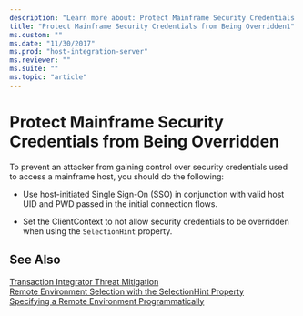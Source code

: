 ```yaml
---
description: "Learn more about: Protect Mainframe Security Credentials from Being Overridden"
title: "Protect Mainframe Security Credentials from Being Overridden1"
ms.custom: ""
ms.date: "11/30/2017"
ms.prod: "host-integration-server"
ms.reviewer: ""
ms.suite: ""
ms.topic: "article"
---
```

# Protect Mainframe Security Credentials from Being Overridden
To prevent an attacker from gaining control over security credentials used to access a mainframe host, you should do the following:  
  
-   Use host-initiated Single Sign-On (SSO) in conjunction with valid host UID and PWD passed in the initial connection flows.  
  
-   Set the ClientContext to not allow security credentials to be overridden when using the `SelectionHint` property.  
  
## See Also  
 [Transaction Integrator Threat Mitigation](../core/transaction-integrator-threat-mitigation2.md)   
 [Remote Environment Selection with the SelectionHint Property](./remote-environment-selection-with-the-selectionhint-property2.md)   
 [Specifying a Remote Environment Programmatically](./specifying-a-remote-environment-programmatically1.md)
